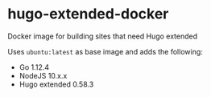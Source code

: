 # hugo-extended-docker

Docker image for building sites that need Hugo extended

Uses `ubuntu:latest` as base image and adds the following:

- Go 1.12.4
- NodeJS 10.x.x
- Hugo extended 0.58.3